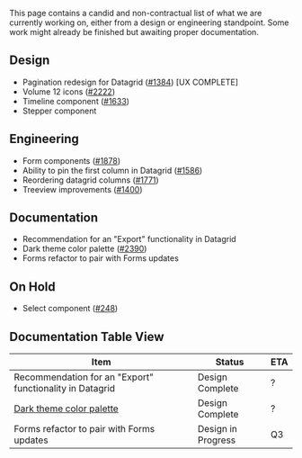 This page contains a candid and non-contractual list of what we are currently working on,
either from a design or engineering standpoint. Some work might already be finished
but awaiting proper documentation.

## Design

* Pagination redesign for Datagrid ([#1384](https://github.com/vmware/clarity/issues/1384)) [UX COMPLETE]
* Volume 12 icons ([#2222](https://github.com/vmware/clarity/issues/2222))
* Timeline component ([#1633](https://github.com/vmware/clarity/issues/1633))
* Stepper component

## Engineering

* Form components ([#1878](https://github.com/vmware/clarity/issues/1878))
* Ability to pin the first column in Datagrid ([#1586](https://github.com/vmware/clarity/issues/1586))
* Reordering datagrid columns ([#1771](https://github.com/vmware/clarity/issues/1771))
* Treeview improvements ([#1400](https://github.com/vmware/clarity/issues/1400))

## Documentation

* Recommendation for an "Export" functionality in Datagrid
* Dark theme color palette ([#2390](https://github.com/vmware/clarity/issues/2390))
* Forms refactor to pair with Forms updates

## On Hold

* Select component ([#248](https://github.com/vmware/clarity/issues/248))

## Documentation Table View
Item | Status | ETA
---- | ---- | ----
Recommendation for an "Export" functionality in Datagrid | Design Complete | ?
[Dark theme color palette](https://github.com/vmware/clarity/issues/2390) | Design Complete | ?
Forms refactor to pair with Forms updates | Design in Progress | Q3

